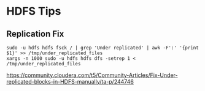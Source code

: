 # HDFS Tips

## Replication Fix

```
sudo -u hdfs hdfs fsck / | grep 'Under replicated' | awk -F':' '{print $1}' >> /tmp/under_replicated_files
xargs -n 1000 sudo -u hdfs hdfs dfs -setrep 1 < /tmp/under_replicated_files
```

https://community.cloudera.com/t5/Community-Articles/Fix-Under-replicated-blocks-in-HDFS-manually/ta-p/244746
